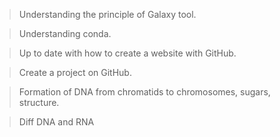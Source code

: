 >Understanding the principle of Galaxy tool.

>Understanding conda.    

>Up to date with how to create a website with GitHub. 

>Create a project on GitHub.

>Formation of DNA from chromatids to chromosomes, sugars, structure.    

>Diff DNA and RNA 
>

